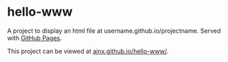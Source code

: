 # hello-www

A project to display an html file at username.github.io/projectname. Served with [GitHub Pages](https://pages.github.com).

This project can be viewed at [ajnx.github.io/hello-www/](https://ajnx.github.io/hello-www/).
